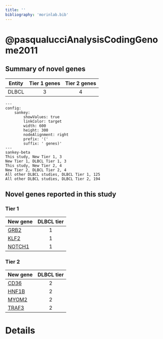```yaml
---
title: ''
bibliography: 'morinlab.bib'
---
```


# @pasqualucciAnalysisCodingGenome2011
## Summary of novel genes

|Entity| Tier 1 genes| Tier 2 genes|
|:-:|:-:|:-:|
|DLBCL|3|4|
```mermaid
---
config:
    sankey:
        showValues: true
        linkColor: target
        width: 600
        height: 300
        nodeAlignment: right
        prefix: '('
        suffix: ' genes)'
---
sankey-beta
This study, New Tier 1, 3
New Tier 1, DLBCL Tier 1, 3
This study, New Tier 2, 4
New Tier 2, DLBCL Tier 2, 4
All other DLBCL studies, DLBCL Tier 1, 125
All other DLBCL studies, DLBCL Tier 2, 194
```

## Novel genes reported in this study

### Tier 1
|New gene|DLBCL tier|
|:-|:-:|
|[GRB2](../GRB2)|1 |
|[KLF2](../KLF2)|1 |
|[NOTCH1](../NOTCH1)|1 |

### Tier 2
|New gene|DLBCL tier|
|:-|:-:|
|[CD36](../CD36)|2 |
|[HNF1B](../HNF1B)|2 |
|[MYOM2](../MYOM2)|2 |
|[TRAF3](../TRAF3)|2 |


# Details

